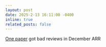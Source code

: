 ```yaml
---
layout: post
date: 2025-2-13 16:11:00 -0400
inline: true
related_posts: false
---
```


[One paper](https://arxiv.org/abs/2501.11549) got bad reviews in December ARR
